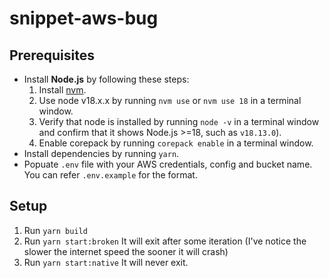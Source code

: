 # snippet-aws-bug

## Prerequisites

- Install **Node.js** by following these steps:
  1. Install [nvm](https://github.com/nvm-sh/nvm#installation-and-update).
  1. Use node v18.x.x by running `nvm use` or `nvm use 18` in a terminal window.
  1. Verify that node is installed by running `node -v` in a terminal window and confirm that it shows Node.js >=18, such as `v18.13.0`).
  1. Enable corepack by running `corepack enable` in a terminal window.
- Install dependencies by running `yarn`.
- Popuate `.env` file with your AWS credentials, config and bucket name. You can refer `.env.example` for the format.

## Setup

1. Run `yarn build`
2. Run `yarn start:broken` It will exit after some iteration (I've notice the slower the internet speed the sooner it will crash)
3. Run `yarn start:native` It will never exit.
